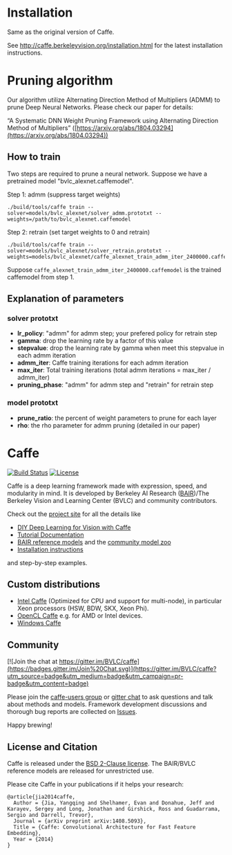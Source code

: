 # Installation

Same as the original version of Caffe.

See http://caffe.berkeleyvision.org/installation.html for the latest
installation instructions.

# Pruning algorithm

Our algorithm utilize Alternating Direction Method of Multipliers (ADMM) to prune Deep Neural Networks. Please check our paper for details:

“A Systematic DNN Weight Pruning Framework using Alternating Direction Method of Multipliers” ([https://arxiv.org/abs/1804.03294](https://arxiv.org/abs/1804.03294))

## How to train

Two steps are required to prune a neural network. Suppose we have a pretrained model "bvlc_alexnet.caffemodel".

Step 1: admm (suppress target weights)
```
./build/tools/caffe train --solver=models/bvlc_alexnet/solver_admm.prototxt --weights=/path/to/bvlc_alexnet.caffemodel
```

Step 2: retrain (set target weights to 0 and retrain)
```
./build/tools/caffe train --solver=models/bvlc_alexnet/solver_retrain.prototxt --weights=models/bvlc_alexnet/caffe_alexnet_train_admm_iter_2400000.caffemodel
```
Suppose `caffe_alexnet_train_admm_iter_2400000.caffemodel` is the trained caffemodel from step 1.

## Explanation of parameters
### solver prototxt

- **lr_policy**: "admm" for admm step; your prefered policy for retrain step
- **gamma**: drop the learning rate by a factor of this value
- **stepvalue**: drop the learning rate by gamma when meet this stepvalue in each admm iteration
- **admm_iter**: Caffe training iterations for each admm iteration
- **max_iter**: Total training iterations (total admm iterations = max_iter / admm_iter)
- **pruning_phase**: "admm" for admm step and "retrain" for retrain step

### model prototxt

- **prune_ratio**: the percent of weight parameters to prune for each layer
- **rho**: the rho parameter for admm pruning (detailed in our paper)

# Caffe

[![Build Status](https://travis-ci.org/BVLC/caffe.svg?branch=master)](https://travis-ci.org/BVLC/caffe)
[![License](https://img.shields.io/badge/license-BSD-blue.svg)](LICENSE)

Caffe is a deep learning framework made with expression, speed, and modularity in mind.
It is developed by Berkeley AI Research ([BAIR](http://bair.berkeley.edu))/The Berkeley Vision and Learning Center (BVLC) and community contributors.

Check out the [project site](http://caffe.berkeleyvision.org) for all the details like

- [DIY Deep Learning for Vision with Caffe](https://docs.google.com/presentation/d/1UeKXVgRvvxg9OUdh_UiC5G71UMscNPlvArsWER41PsU/edit#slide=id.p)
- [Tutorial Documentation](http://caffe.berkeleyvision.org/tutorial/)
- [BAIR reference models](http://caffe.berkeleyvision.org/model_zoo.html) and the [community model zoo](https://github.com/BVLC/caffe/wiki/Model-Zoo)
- [Installation instructions](http://caffe.berkeleyvision.org/installation.html)

and step-by-step examples.

## Custom distributions

 - [Intel Caffe](https://github.com/BVLC/caffe/tree/intel) (Optimized for CPU and support for multi-node), in particular Xeon processors (HSW, BDW, SKX, Xeon Phi).
- [OpenCL Caffe](https://github.com/BVLC/caffe/tree/opencl) e.g. for AMD or Intel devices.
- [Windows Caffe](https://github.com/BVLC/caffe/tree/windows)

## Community

[![Join the chat at https://gitter.im/BVLC/caffe](https://badges.gitter.im/Join%20Chat.svg)](https://gitter.im/BVLC/caffe?utm_source=badge&utm_medium=badge&utm_campaign=pr-badge&utm_content=badge)

Please join the [caffe-users group](https://groups.google.com/forum/#!forum/caffe-users) or [gitter chat](https://gitter.im/BVLC/caffe) to ask questions and talk about methods and models.
Framework development discussions and thorough bug reports are collected on [Issues](https://github.com/BVLC/caffe/issues).

Happy brewing!

## License and Citation

Caffe is released under the [BSD 2-Clause license](https://github.com/BVLC/caffe/blob/master/LICENSE).
The BAIR/BVLC reference models are released for unrestricted use.

Please cite Caffe in your publications if it helps your research:

    @article{jia2014caffe,
      Author = {Jia, Yangqing and Shelhamer, Evan and Donahue, Jeff and Karayev, Sergey and Long, Jonathan and Girshick, Ross and Guadarrama, Sergio and Darrell, Trevor},
      Journal = {arXiv preprint arXiv:1408.5093},
      Title = {Caffe: Convolutional Architecture for Fast Feature Embedding},
      Year = {2014}
    }
